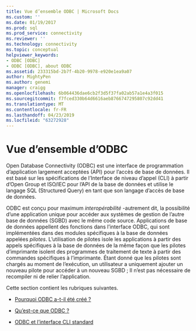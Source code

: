 ```yaml
---
title: Vue d’ensemble ODBC | Microsoft Docs
ms.custom: ''
ms.date: 01/19/2017
ms.prod: sql
ms.prod_service: connectivity
ms.reviewer: ''
ms.technology: connectivity
ms.topic: conceptual
helpviewer_keywords:
- ODBC [ODBC]
- ODBC [ODBC], about ODBC
ms.assetid: 233315bd-2b7f-4b20-9978-e920e1ea9a07
author: MightyPen
ms.author: genemi
manager: craigg
ms.openlocfilehash: 6b064436dae6cb2f3d5f37fa02ab57a1e4a3f015
ms.sourcegitcommit: f7fced330b64d6616aeb8766747295807c92dd41
ms.translationtype: MT
ms.contentlocale: fr-FR
ms.lasthandoff: 04/23/2019
ms.locfileid: "63272928"
---
```

# <a name="odbc-overview"></a>Vue d’ensemble d’ODBC
Open Database Connectivity (ODBC) est une interface de programmation d’application largement acceptées (API) pour l’accès de base de données. Il est basé sur les spécifications de l’Interface de niveau d’appel (CLI) à partir d’Open Group et ISO/IEC pour l’API de la base de données et utilise le langage SQL (Structured Query) en tant que son langage d’accès de base de données.  
  
 ODBC est conçu pour maximum *interopérabilité* -autrement dit, la possibilité d’une application unique pour accéder aux systèmes de gestion de l’autre base de données (SGBD) avec le même code source. Applications de base de données appellent des fonctions dans l’interface ODBC, qui sont implémentées dans des modules spécifiques à la base de données appelées *pilotes*. L’utilisation de pilotes isole les applications à partir des appels spécifiques à la base de données de la même façon que les pilotes d’imprimante isolent des programmes de traitement de texte à partir des commandes spécifiques à l’imprimante. Étant donné que les pilotes sont chargés au moment de l’exécution, un utilisateur a uniquement ajouter un nouveau pilote pour accéder à un nouveau SGBD ; Il n’est pas nécessaire de recompiler ni de relier l’application.  
  
 Cette section contient les rubriques suivantes.  
  
-   [Pourquoi ODBC a-t-il été créé ?](../../odbc/reference/why-was-odbc-created.md)  
  
-   [Qu’est-ce que ODBC ?](../../odbc/reference/what-is-odbc.md)  
  
-   [ODBC et l’interface CLI standard](../../odbc/reference/odbc-and-the-standard-cli.md)
